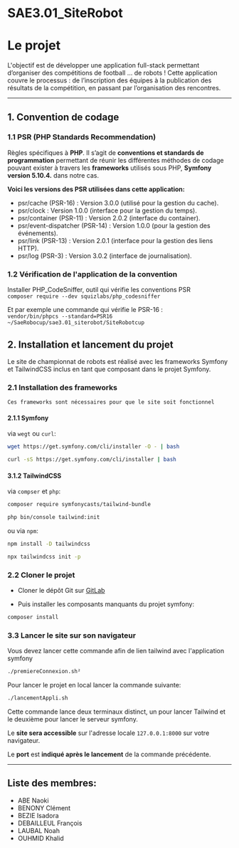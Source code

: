 # SAE3.01_SiteRobot

# Le projet
L'objectif est de développer une application full-stack permettant
d’organiser des compétitions de football … de robots !
Cette application couvre le processus : de l’inscription des
équipes à la publication des résultats de la compétition, en
passant par l’organisation des rencontres.

<hr>

## 1. Convention de codage  

### 1.1 PSR (PHP Standards Recommendation)
Règles spécifiques à **PHP**. Il s’agit de **conventions et standards de programmation** permettant de réunir les différentes méthodes de codage pouvant exister à travers les **frameworks** utilisés sous PHP, **Symfony version 5.10.4.** dans notre cas.  

**Voici les versions des PSR utilisées dans cette application:**

- psr/cache (PSR-16) : Version 3.0.0 (utilisé pour la gestion du cache).
-  psr/clock : Version 1.0.0 (interface pour la gestion du temps).
- psr/container (PSR-11) : Version 2.0.2 (interface du container).
- psr/event-dispatcher (PSR-14) : Version 1.0.0 (pour la gestion des événements).
- psr/link (PSR-13) : Version 2.0.1 (interface pour la gestion des liens HTTP).
- psr/log (PSR-3) : Version 3.0.2 (interface de journalisation).

### 1.2 Vérification de l'application de la convention

Installer PHP_CodeSniffer, outil qui vérifie les conventions PSR  
`composer require --dev squizlabs/php_codesniffer` 

Et par exemple une commande qui vérifie  le PSR-16 :  
`vendor/bin/phpcs --standard=PSR16 ~/SaeRobocup/sae3.01_siterobot/SiteRobotcup` 






## 2. Installation et lancement du projet

Le site de championnat de robots est réalisé avec les frameworks Symfony et TailwindCSS inclus en tant que composant dans le projet Symfony.

### 2.1 Installation des frameworks

`Ces frameworks sont nécessaires pour que le site soit fonctionnel`

#### 2.1.1 Symfony

 via `wegt` ou `curl`:

```bash
wget https://get.symfony.com/cli/installer -O - | bash

curl -sS https://get.symfony.com/cli/installer | bash
```

#### 3.1.2 TailwindCSS

via `compser` et `php`:

```bash
composer require symfonycasts/tailwind-bundle
```
```bash
php bin/console tailwind:init
```


ou via `npm`:

```bash
npm install -D tailwindcss
```

```bash
npx tailwindcss init -p
```

### 2.2 Cloner le projet


- Cloner le dépôt Git sur [GitLab](git@gitlab-ce.iut.u-bordeaux.fr:cbenony/sae3.01_siterobot.git)

- Puis installer les composants manquants du projet symfony:

```bash
composer install
```

### 3.3 Lancer le site sur son navigateur

Vous devez lancer cette commande afin de lien tailwind avec l'application symfony

```bash
./premiereConnexion.sh²
```

Pour lancer le projet en local lancer la commande suivante:

```bash
./lancementAppli.sh
```
Cette commande lance deux terminaux distinct, un pour lancer Tailwind et le deuxième pour lancer le serveur symfony.

Le **site sera accessible** sur l'adresse locale `127.0.0.1:8000` sur votre navigateur.

Le **port** est **indiqué après le lancement** de la commande précédente.

<hr>

## Liste des membres:
- ABE Naoki
- BENONY Clément
- BEZIE Isadora
- DEBAILLEUL François
- LAUBAL Noah
- OUHMID Khalid